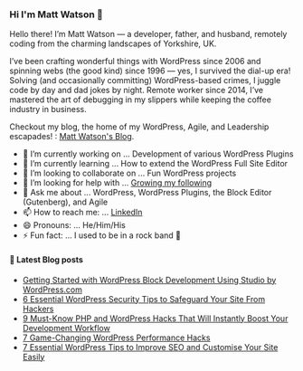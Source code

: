 ### Hi I'm Matt Watson 👋

Hello there! I’m Matt Watson — a developer, father, and husband, remotely coding from the charming landscapes of Yorkshire, UK. 

I’ve been crafting wonderful things with WordPress since 2006 and spinning webs (the good kind) since 1996 — yes, I survived the dial-up era! Solving (and occasionally committing) WordPress-based crimes, I juggle code by day and dad jokes by night. Remote worker since 2014, I’ve mastered the art of debugging in my slippers while keeping the coffee industry in business.

Checkout my blog, the home of my WordPress, Agile, and Leadership escapades! : [Matt Watson's Blog](https://mattwatson.blog).

- 🔭 I’m currently working on ... Development of various WordPress Plugins
- 🌱 I’m currently learning ... How to extend the WordPress Full Site Editor
- 👯 I’m looking to collaborate on ... Fun WordPress projects
- 🤔 I’m looking for help with ... [Growing my following](https://mattwatson.blog)
- 💬 Ask me about ... WordPress, WordPress Plugins, the Block Editor (Gutenberg), and Agile
- 📫 How to reach me: ... [LinkedIn](https://www.linkedin.com/in/matt-watson/) 
- 😄 Pronouns: ... He/Him/His
- ⚡ Fun fact: ... I used to be in a rock band 🎸

#### 📌 Latest Blog posts
<!-- BLOG-POST-LIST:START -->
- [Getting Started with WordPress Block Development Using Studio by WordPress.com](https://mattwatson.blog/getting-started-with-wordpress-block-development-using-studio-by-wordpresscom)
- [6 Essential WordPress Security Tips to Safeguard Your Site From Hackers](https://mattwatson.blog/6-essential-wordpress-security-tips-to-safeguard-your-site-from-hackers)
- [9 Must-Know PHP and WordPress Hacks That Will Instantly Boost Your Development Workflow](https://mattwatson.blog/9-must-know-php-and-wordpress-hacks-that-will-instantly-boost-your-development-workflow)
- [7 Game-Changing WordPress Performance Hacks](https://mattwatson.blog/7-game-changing-wordpress-performance-hacks)
- [7 Essential WordPress Tips to Improve SEO and Customise Your Site Easily](https://mattwatson.blog/7-essential-wordpress-tips-to-improve-seo-and-customise-your-site-easily)
<!-- BLOG-POST-LIST:END -->
